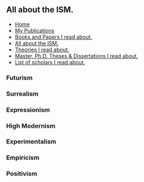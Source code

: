 <!DOCTYPE html>
<html>
<head>
  <title>Dr. Mou's Page.</title>
  <link rel="icon" type="image/x-icon" href="/assets/drm.ico">
  <link rel="stylesheet" href="/assets/styles.css">
  <link href="https://fonts.googleapis.com/css2?family=Cormorant+Garamond&display=swap" rel="stylesheet">
</head>
<body>
<div class="title">

## All about the ISM.
</div>

<div class="guider">
<ul>

  <li><a href="index.html">Home</a></li>

  <li><a href="pub.html">My Publications</a></li>

  <li><a href="paper.html">Books and Papers I read about.</a></li>

  <li><a href="ism.html">All about the ISM.</a></li>

  <li><a href="theory.html">Theories I read about.</a></li>

  <li><a href="thesis.html">Master, Ph.D. Theses & Dissertations I read about.</a></li>

  <li><a href="people.html">List of scholars I read about.</a></li>

</ul>
</div>


<div class="content">

### Futurism

### Surrealism

### Expressionism

### High Modernism

### Experimentalism

### Empiricism

### Positivism


</div>

</body>
</html>